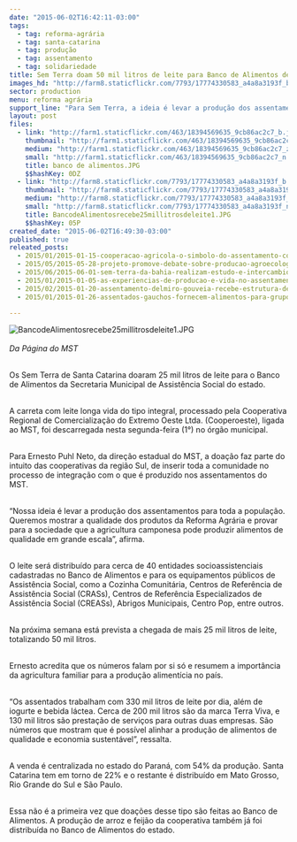 ```yaml
---
date: "2015-06-02T16:42:11-03:00"
tags:
  - tag: reforma-agrária
  - tag: santa-catarina
  - tag: produção
  - tag: assentamento
  - tag: solidariedade
title: Sem Terra doam 50 mil litros de leite para Banco de Alimentos de SC
images_hd: "http://farm8.staticflickr.com/7793/17774330583_a4a8a3193f_b.jpg"
sector: production
menu: reforma agrária
support_line: "Para Sem Terra, a ideia é levar a produção dos assentamentos para toda a população, e mostrar a qualidade dos produtos da Reforma Agrária."
layout: post
files:
  - link: "http://farm1.staticflickr.com/463/18394569635_9cb86ac2c7_b.jpg"
    thumbnail: "http://farm1.staticflickr.com/463/18394569635_9cb86ac2c7_t.jpg"
    medium: "http://farm1.staticflickr.com/463/18394569635_9cb86ac2c7_z.jpg"
    small: "http://farm1.staticflickr.com/463/18394569635_9cb86ac2c7_n.jpg"
    title: banco de alimentos.JPG
    $$hashKey: 0DZ
  - link: "http://farm8.staticflickr.com/7793/17774330583_a4a8a3193f_b.jpg"
    thumbnail: "http://farm8.staticflickr.com/7793/17774330583_a4a8a3193f_t.jpg"
    medium: "http://farm8.staticflickr.com/7793/17774330583_a4a8a3193f_z.jpg"
    small: "http://farm8.staticflickr.com/7793/17774330583_a4a8a3193f_n.jpg"
    title: BancodeAlimentosrecebe25millitrosdeleite1.JPG
    $$hashKey: 05P
created_date: "2015-06-02T16:49:30-03:00"
published: true
releated_posts:
  - 2015/01/2015-01-15-cooperacao-agricola-o-simbolo-do-assentamento-conquista-na-fronteira.md
  - 2015/05/2015-05-28-projeto-promove-debate-sobre-producao-agroecologica-do-mst.md
  - 2015/06/2015-06-01-sem-terra-da-bahia-realizam-estudo-e-intercambio-de-experiencias-agroecologicas.md
  - 2015/01/2015-01-05-as-experiencias-de-producao-e-vida-no-assentamento-vitoria.md
  - 2015/02/2015-01-20-assentamento-delmiro-gouveia-recebe-estrutura-de-agroindustria-de-alimentos.md
  - 2015/01/2015-01-26-assentados-gauchos-fornecem-alimentos-para-grupo-hospitalar-de-porto-alegre.md

---
```

<p><img alt="BancodeAlimentosrecebe25millitrosdeleite1.JPG" src="http://farm8.staticflickr.com/7793/17774330583_a4a8a3193f_b.jpg" /><br />
<br />
<em>Da P&aacute;gina do MST</em></p>

<p><br />
Os Sem Terra de Santa Catarina doaram 25 mil litros de leite para o Banco de Alimentos da Secretaria Municipal de Assist&ecirc;ncia Social do estado.</p>

<p><br />
A carreta com leite longa vida do tipo integral, processado pela Cooperativa Regional de Comercializa&ccedil;&atilde;o do Extremo Oeste Ltda. (Cooperoeste), ligada ao MST, foi descarregada nesta segunda-feira (1&deg;) no &oacute;rg&atilde;o municipal.</p>

<p><br />
Para Ernesto Puhl Neto, da dire&ccedil;&atilde;o estadual do MST, a doa&ccedil;&atilde;o faz parte do intuito das cooperativas da regi&atilde;o Sul, de inserir toda a comunidade no processo de integra&ccedil;&atilde;o com o que &eacute; produzido nos assentamentos do MST.</p>

<p><br />
&ldquo;Nossa ideia &eacute; levar a produ&ccedil;&atilde;o dos assentamentos para toda a popula&ccedil;&atilde;o. Queremos mostrar a qualidade dos produtos da Reforma Agr&aacute;ria e provar para a sociedade que a agricultura camponesa pode produzir alimentos de qualidade em grande escala&rdquo;, afirma.</p>

<p><br />
O leite ser&aacute; distribu&iacute;do para cerca de 40 entidades socioassistenciais cadastradas no Banco de Alimentos e para os equipamentos p&uacute;blicos de Assist&ecirc;ncia Social, como a Cozinha Comunit&aacute;ria, Centros de Refer&ecirc;ncia de Assist&ecirc;ncia Social (CRASs), Centros de Refer&ecirc;ncia Especializados de Assist&ecirc;ncia Social (CREASs), Abrigos Municipais, Centro Pop, entre outros.</p>

<p><br />
Na pr&oacute;xima semana est&aacute; prevista a chegada de mais 25 mil litros de leite, totalizando 50 mil litros.</p>

<p><br />
Ernesto acredita que os n&uacute;meros falam por si s&oacute; e resumem a import&acirc;ncia da agricultura familiar para a produ&ccedil;&atilde;o aliment&iacute;cia no pa&iacute;s.</p>

<p><br />
&ldquo;Os assentados trabalham com 330 mil litros de leite por dia, al&eacute;m de iogurte e bebida l&aacute;ctea. Cerca de 200 mil litros s&atilde;o da marca Terra Viva, e 130 mil litros s&atilde;o presta&ccedil;&atilde;o de servi&ccedil;os para outras duas empresas. S&atilde;o n&uacute;meros que mostram que &eacute; poss&iacute;vel alinhar a produ&ccedil;&atilde;o de alimentos de qualidade e economia sustent&aacute;vel&rdquo;, ressalta.</p>

<p><br />
A venda &eacute; centralizada no estado do Paran&aacute;, com 54% da produ&ccedil;&atilde;o. Santa Catarina tem em torno de 22% e o restante &eacute; distribu&iacute;do em Mato Grosso, Rio Grande do Sul e S&atilde;o Paulo.</p>

<p><br />
Essa n&atilde;o &eacute; a primeira vez que doa&ccedil;&otilde;es desse tipo s&atilde;o feitas ao Banco de Alimentos. A produ&ccedil;&atilde;o de arroz e feij&atilde;o da cooperativa tamb&eacute;m j&aacute; foi distribu&iacute;da no Banco de Alimentos do estado.</p>
